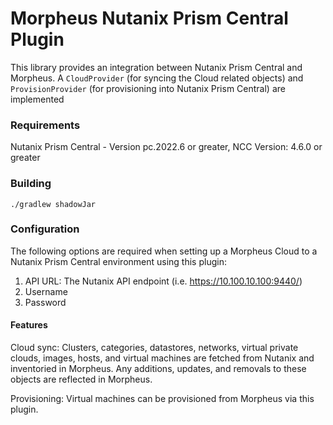 # Morpheus Nutanix Prism Central Plugin

This library provides an integration between Nutanix Prism Central and Morpheus. A `CloudProvider` (for syncing the Cloud related objects) and `ProvisionProvider` (for provisioning into Nutanix Prism Central) are implemented  

### Requirements
Nutanix Prism Central - Version pc.2022.6 or greater, NCC Version: 4.6.0 or greater

### Building
`./gradlew shadowJar`

### Configuration
The following options are required when setting up a Morpheus Cloud to a Nutanix Prism Central environment using this plugin:
1. API URL: The Nutanix API endpoint (i.e. https://10.100.10.100:9440/)
2. Username
3. Password

#### Features
Cloud sync: Clusters, categories, datastores, networks, virtual private clouds, images, hosts, and virtual machines are fetched from Nutanix and inventoried in Morpheus. Any additions, updates, and removals to these objects are reflected in Morpheus.

Provisioning: Virtual machines can be provisioned from Morpheus via this plugin.
